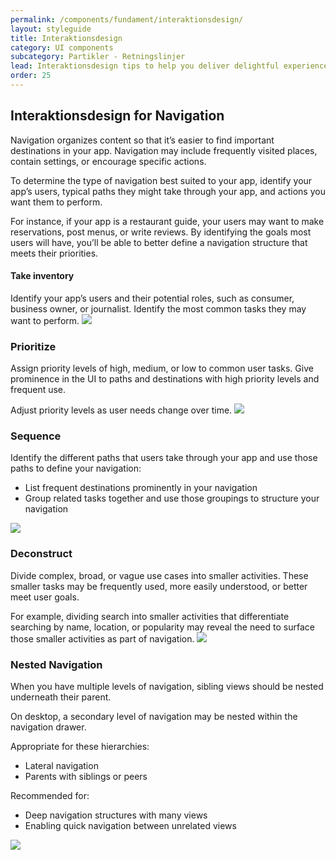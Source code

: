 ```yaml
---
permalink: /components/fundament/interaktionsdesign/
layout: styleguide
title: Interaktionsdesign
category: UI components
subcategory: Partikler - Retningslinjer
lead: Interaktionsdesign tips to help you deliver delightful experiences to all users.
order: 25
---
```


## Interaktionsdesign for Navigation

Navigation organizes content so that it’s easier to find important destinations in your app. Navigation may include frequently visited places, contain settings, or encourage specific actions.

To determine the type of navigation best suited to your app, identify your app’s users, typical paths they might take through your app, and actions you want them to perform.

For instance, if your app is a restaurant guide, your users may want to make reservations, post menus, or write reviews. By identifying the goals most users will have, you’ll be able to better define a navigation structure that meets their priorities.

#### Take inventory

Identify your app’s users and their potential roles, such as consumer, business owner, or journalist. Identify the most common tasks they may want to perform.
<img src="{{ site.baseurl }}/img/inventory.png">

### Prioritize

Assign priority levels of high, medium, or low to common user tasks. Give prominence in the UI to paths and destinations with high priority levels and frequent use.

Adjust priority levels as user needs change over time.
<img src="{{ site.baseurl }}/img/prioritize.png">

### Sequence

Identify the different paths that users take through your app and use those paths to define your navigation:

* List frequent destinations prominently in your navigation
* Group related tasks together and use those groupings to structure your navigation

<img src="{{ site.baseurl }}/img/sequence.png">

### Deconstruct

Divide complex, broad, or vague use cases into smaller activities. These smaller tasks may be frequently used, more easily understood, or better meet user goals.

For example, dividing search into smaller activities that differentiate searching by name, location, or popularity may reveal the need to surface those smaller activities as part of navigation.
<img src="{{ site.baseurl }}/img/deconstruct.png">

### Nested Navigation
When you have multiple levels of navigation, sibling views should be nested underneath their parent.

On desktop, a secondary level of navigation may be nested within the navigation drawer.

Appropriate for these hierarchies:
<ul class="usa-content-list">
      <li>Lateral navigation</li>
      <li>Parents with siblings or peers</li>
</ul>
Recommended for:
<ul class="usa-content-list">
      <li>Deep navigation structures with many views</li>
      <li>Enabling quick navigation between unrelated views</li>
</ul>

<img src="{{ site.baseurl }}/img/patterns_navigation_patterns_nested1.png">

